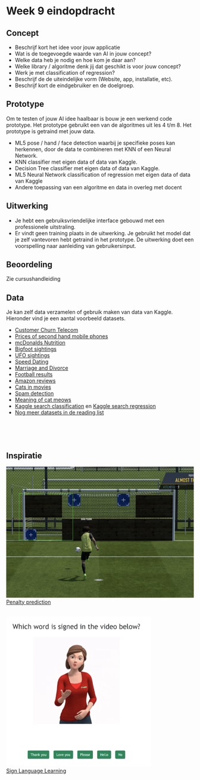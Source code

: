 # Week 9 eindopdracht

## Concept

- Beschrijf kort het idee voor jouw applicatie
- Wat is de toegevoegde waarde van AI in jouw concept? 
- Welke data heb je nodig en hoe kom je daar aan?
- Welke library / algoritme denk jij dat geschikt is voor jouw concept?
- Werk je met classification of regression?
- Beschrijf de de uiteindelijke vorm (Website, app, installatie, etc).
- Beschrijf kort de eindgebruiker en de doelgroep.

## Prototype

Om te testen of jouw AI idee haalbaar is bouw je een werkend code prototype. Het prototype gebruikt een van de algoritmes uit les 4 t/m 8. Het prototype is getraind met jouw data.

- ML5 pose / hand / face detection waarbij je specifieke poses kan herkennen, door de data te combineren met KNN of een Neural Network.
- KNN classifier met eigen data of data van Kaggle.
- Decision Tree classifier met eigen data of data van Kaggle.
- ML5 Neural Network classification of regression met eigen data of data van Kaggle
- Andere toepassing van een algoritme en data in overleg met docent

## Uitwerking

- Je hebt een gebruiksvriendelijke interface gebouwd met een professionele uitstraling.
- Er vindt geen training plaats in de uitwerking. Je gebruikt het model dat je zelf vantevoren hebt getraind in het prototype. 
De uitwerking doet een voorspelling naar aanleiding van gebruikersinput. 

## Beoordeling 

Zie cursushandleiding

## Data

Je kan zelf data verzamelen of gebruik maken van data van Kaggle. Hieronder vind je een aantal voorbeeld datasets. 

- [Customer Churn Telecom](https://www.kaggle.com/datasets/blastchar/telco-customer-churn)
- [Prices of second hand mobile phones](https://www.kaggle.com/datasets/pratikgarai/mobile-phone-specifications-and-prices)
- [mcDonalds Nutrition](https://www.kaggle.com/mcdonalds/nutrition-facts)
- [Bigfoot sightings](https://data.world/timothyrenner/bfro-sightings-data)
- [UFO sightings](https://www.kaggle.com/NUFORC/ufo-sightings)
- [Speed Dating](https://www.kaggle.com/datasets/annavictoria/speed-dating-experiment)
- [Marriage and Divorce](https://www.kaggle.com/aagghh/divorcemarriage-dataset-with-birth-dates)
- [Football results](https://www.kaggle.com/martj42/international-football-results-from-1872-to-2017)
- [Amazon reviews](https://cseweb.ucsd.edu/~jmcauley/datasets.html#amazon_reviews)
- [Cats in movies](https://test-customers-ca.opendatasoft.com/explore/dataset/cats-in-movies/table/)
- [Spam detection](https://www.kaggle.com/datasets/veleon/ham-and-spam-dataset)
- [Meaning of cat meows](https://zenodo.org/record/4008297#.YjidJy8w1pR)
- [Kaggle search classification](https://www.kaggle.com/datasets?search=classification) en [Kaggle search regression](https://www.kaggle.com/datasets?search=regression)
- [Nog meer datasets in de reading list](https://github.com/HR-CMGT/Javascript-Machine-Learning#datasets)

<br>
<br>
<br>

## Inspiratie

![example1](../images/voorbeeld1.png)<br>
[Penalty prediction](https://cmgt.hr.nl/projecten/penalteam)<br><br>

![example2](../images/voorbeeld2.png)<br>
[Sign Language Learning](https://cmgt.hr.nl/projecten/SignLearn)